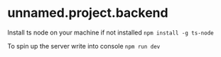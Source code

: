 # unnamed.project.backend

Install ts node on your machine if not installed
``` npm install -g ts-node ```

To spin up the server write into console
``` npm run dev ```
